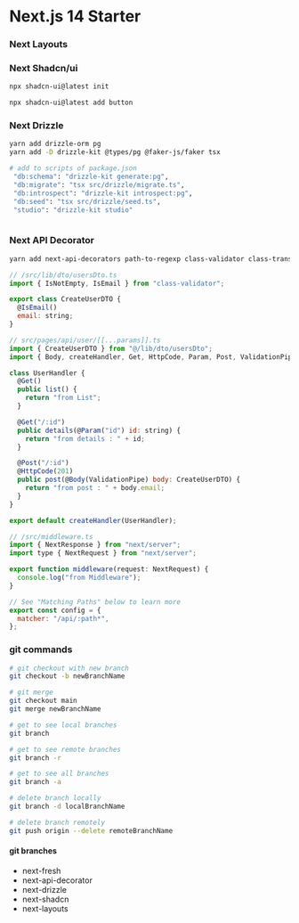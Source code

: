 # Next.js 14 Starter

### Next Layouts

### Next Shadcn/ui

```bash
npx shadcn-ui@latest init

npx shadcn-ui@latest add button
```

### Next Drizzle

```bash
yarn add drizzle-orm pg
yarn add -D drizzle-kit @types/pg @faker-js/faker tsx

# add to scripts of package.json
 "db:schema": "drizzle-kit generate:pg",
 "db:migrate": "tsx src/drizzle/migrate.ts",
 "db:introspect": "drizzle-kit introspect:pg",
 "db:seed": "tsx src/drizzle/seed.ts",
 "studio": "drizzle-kit studio"



```

### Next API Decorator

```bash
yarn add next-api-decorators path-to-regexp class-validator class-transformer
```

```javascript
// /src/lib/dto/usersDto.ts
import { IsNotEmpty, IsEmail } from "class-validator";

export class CreateUserDTO {
  @IsEmail()
  email: string;
}
```

```javascript
// src/pages/api/user/[[...params]].ts
import { CreateUserDTO } from "@/lib/dto/usersDto";
import { Body, createHandler, Get, HttpCode, Param, Post, ValidationPipe } from "next-api-decorators";

class UserHandler {
  @Get()
  public list() {
    return "from List";
  }

  @Get("/:id")
  public details(@Param("id") id: string) {
    return "from details : " + id;
  }

  @Post("/:id")
  @HttpCode(201)
  public post(@Body(ValidationPipe) body: CreateUserDTO) {
    return "from post : " + body.email;
  }
}

export default createHandler(UserHandler);
```

```javascript
// /src/middleware.ts
import { NextResponse } from "next/server";
import type { NextRequest } from "next/server";

export function middleware(request: NextRequest) {
  console.log("from Middleware");
}

// See "Matching Paths" below to learn more
export const config = {
  matcher: "/api/:path*",
};
```

### git commands

```bash
# git checkout with new branch
git checkout -b newBranchName

# git merge
git checkout main
git merge newBranchName

# get to see local branches
git branch

# get to see remote branches
git branch -r

# get to see all branches
git branch -a

# delete branch locally
git branch -d localBranchName

# delete branch remotely
git push origin --delete remoteBranchName

```

#### git branches

- next-fresh
- next-api-decorator
- next-drizzle
- next-shadcn
- next-layouts
